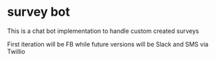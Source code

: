 # survey bot

This is a chat bot implementation to handle custom created surveys

First iteration will be FB while future versions will be Slack and SMS via Twillio